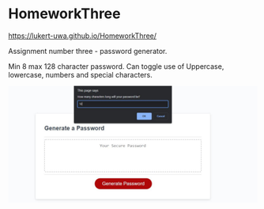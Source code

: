 # HomeworkThree

https://lukert-uwa.github.io/HomeworkThree/

Assignment number three - password generator.

Min 8 max 128 character password. Can toggle use of Uppercase, lowercase, numbers and special characters.

![Website Screenshot](assets/images/website-screenshot.jpg)

